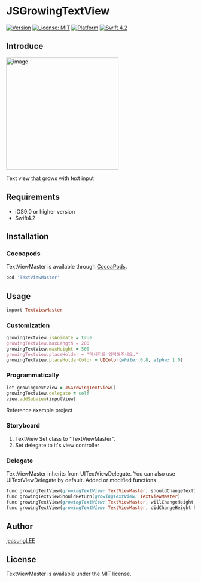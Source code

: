 # JSGrowingTextView
[![Version](https://img.shields.io/cocoapods/v/TextViewMaster.svg?style=flat)](http://cocoapods.org/pods/TextViewMaster)
[![License: MIT](https://img.shields.io/badge/license-MIT-blue.svg?style=flat)](https://github.com/jeasungLEE/TextViewMaster/blob/master/LICENSE)
[![Platform](https://img.shields.io/cocoapods/p/TextViewMaster.svg?style=flat)](http://cocoapods.org/pods/TextViewMaster)
[![Swift 4.2](https://img.shields.io/badge/Swift-4.2-orange.svg?style=flat)](https://developer.apple.com/swift/)
## Introduce
<img width="300" alt="image" src="https://github.com/JeaSungLEE/TextViewMaster/blob/master/intro.gif">

Text view that grows with text input

## Requirements
* iOS9.0 or higher version
* Swift4.2


## Installation
### Cocoapods

TextViewMaster is available through [CocoaPods](http://cocoapods.org).

```ruby
pod 'TextViewMaster'
```

## Usage

```ruby
import TextViewMaster
```
### Customization
```ruby
growingTextView.isAnimate = true                                               //에니메이션 사용여부
growingTextView.maxLength = 200                                                //최대 글자수
growingTextView.maxHeight = 500                                                //최대 높이 제한
growingTextView.placeHolder = "메세지를 입력해주세요."                               //플레이스홀더
growingTextView.placeHolderColor = UIColor(white: 0.8, alpha: 1.0)             //플레이스홀더 색상
```
### Programmatically
```ruby
let growingTextView = JSGrowingTextView()
growingTextView.delegate = self
view.addSubview(inputView)
```

Reference example project
        
### Storyboard
1. TextView Set class to "TextViewMaster".
2. Set delegate to it's view controller

### Delegate
TextViewMaster inherits from UITextViewDelegate.
You can also use UITextViewDelegate by default.
Added or modified functions
```ruby
func growingTextView(growingTextView: TextViewMaster, shouldChangeTextInRange range:NSRange, replacementText text:String) -> Bool
func growingTextViewShouldReturn(growingTextView: TextViewMaster) 
func growingTextView(growingTextView: TextViewMaster, willChangeHeight height:CGFloat)
func growingTextView(growingTextView: TextViewMaster, didChangeHeight height:CGFloat)
```

## Author
[jeasungLEE](https://github.com/jeasungLEE)

## License
TextViewMaster is available under the MIT license.
